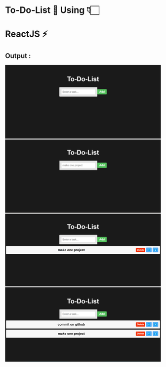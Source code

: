 # To-Do-List 📝 Using 👇🏻
#  ReactJS  ⚡

## Output :
<img src="1.png"></img>
<img src="2.png"></img>
<img src="3.png"></img>
<img src="4.png"></img>
